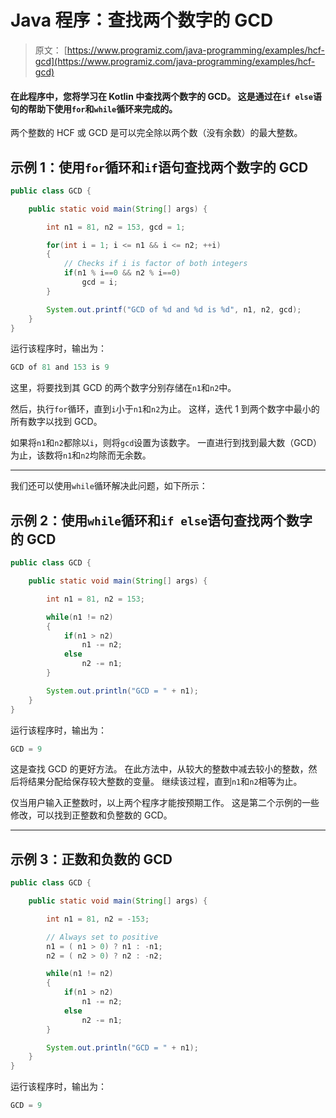 # Java 程序：查找两个数字的 GCD

> 原文： [https://www.programiz.com/java-programming/examples/hcf-gcd](https://www.programiz.com/java-programming/examples/hcf-gcd)

#### 在此程序中，您将学习在 Kotlin 中查找两个数字的 GCD。 这是通过在`if else`语句的帮助下使用`for`和`while`循环来完成的。

两个整数的 HCF 或 GCD 是可以完全除以两个数（没有余数）的最大整数。

## 示例 1：使用`for`循环和`if`语句查找两个数字的 GCD

```java
public class GCD {

    public static void main(String[] args) {

        int n1 = 81, n2 = 153, gcd = 1;

        for(int i = 1; i <= n1 && i <= n2; ++i)
        {
            // Checks if i is factor of both integers
            if(n1 % i==0 && n2 % i==0)
                gcd = i;
        }

        System.out.printf("GCD of %d and %d is %d", n1, n2, gcd);
    }
}
```

运行该程序时，输出为：

```java
GCD of 81 and 153 is 9
```

这里，将要找到其 GCD 的两个数字分别存储在`n1`和`n2`中。

然后，执行`for`循环，直到`i`小于`n1`和`n2`为止。 这样，迭代 1 到两个数字中最小的所有数字以找到 GCD。

如果将`n1`和`n2`都除以`i`，则将`gcd`设置为该数字。 一直进行到找到最大数（GCD）为止，该数将`n1`和`n2`均除而无余数。

* * *

我们还可以使用`while`循环解决此问题，如下所示：

## 示例 2：使用`while`循环和`if else`语句查找两个数字的 GCD

```java
public class GCD {

    public static void main(String[] args) {

        int n1 = 81, n2 = 153;

        while(n1 != n2)
        {
            if(n1 > n2)
                n1 -= n2;
            else
                n2 -= n1;
        }

        System.out.println("GCD = " + n1);
    }
}
```

运行该程序时，输出为：

```java
GCD = 9
```

这是查找 GCD 的更好方法。 在此方法中，从较大的整数中减去较小的整数，然后将结果分配给保存较大整数的变量。 继续该过程，直到`n1`和`n2`相等为止。

仅当用户输入正整数时，以上两个程序才能按预期工作。 这是第二个示例的一些修改，可以找到正整数和负整数的 GCD。

* * *

## 示例 3：正数和负数的 GCD

```java
public class GCD {

    public static void main(String[] args) {

        int n1 = 81, n2 = -153;

        // Always set to positive
        n1 = ( n1 > 0) ? n1 : -n1;
        n2 = ( n2 > 0) ? n2 : -n2;

        while(n1 != n2)
        {
            if(n1 > n2)
                n1 -= n2;
            else
                n2 -= n1;
        }

        System.out.println("GCD = " + n1);
    }
}
```

运行该程序时，输出为：

```java
GCD = 9
```